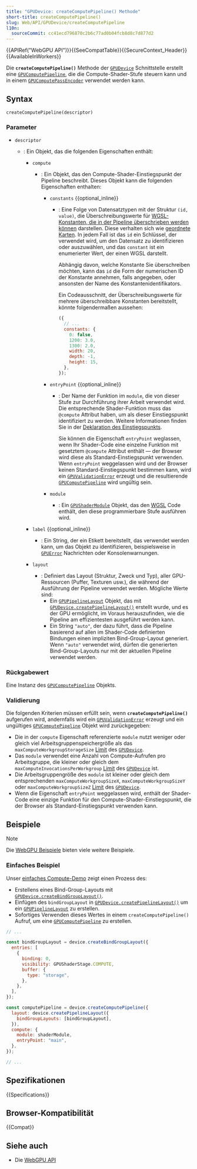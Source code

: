 ```yaml
---
title: "GPUDevice: createComputePipeline() Methode"
short-title: createComputePipeline()
slug: Web/API/GPUDevice/createComputePipeline
l10n:
  sourceCommit: cc41ecd796870c2b6c77ad0b04fcb8d8c7d877d2
---
```


{{APIRef("WebGPU API")}}{{SeeCompatTable}}{{SecureContext_Header}}{{AvailableInWorkers}}

Die **`createComputePipeline()`** Methode der [`GPUDevice`](/de/docs/Web/API/GPUDevice) Schnittstelle erstellt eine [`GPUComputePipeline`](/de/docs/Web/API/GPUComputePipeline), die die Compute-Shader-Stufe steuern kann und in einem [`GPUComputePassEncoder`](/de/docs/Web/API/GPUComputePassEncoder) verwendet werden kann.

## Syntax

```js-nolint
createComputePipeline(descriptor)
```

### Parameter

- `descriptor`

  - : Ein Objekt, das die folgenden Eigenschaften enthält:

    - `compute`

      - : Ein Objekt, das den Compute-Shader-Einstiegspunkt der Pipeline beschreibt. Dieses Objekt kann die folgenden Eigenschaften enthalten:

        - `constants` {{optional_inline}}

          - : Eine Folge von Datensatztypen mit der Struktur `(id, value)`, die Überschreibungswerte für [WGSL-Konstanten, die in der Pipeline überschrieben werden können](https://gpuweb.github.io/gpuweb/#typedefdef-gpupipelineconstantvalue) darstellen. Diese verhalten sich wie [geordnete Karten](/de/docs/Web/JavaScript/Reference/Global_Objects/Map). In jedem Fall ist das `id` ein Schlüssel, der verwendet wird, um den Datensatz zu identifizieren oder auszuwählen, und das `constant` ist ein enumerierter Wert, der einen WGSL darstellt.

            Abhängig davon, welche Konstante Sie überschreiben möchten, kann das `id` die Form der numerischen ID der Konstante annehmen, falls angegeben, oder ansonsten der Name des Konstantenidentifikators.

            Ein Codeausschnitt, der Überschreibungswerte für mehrere überschreibbare Konstanten bereitstellt, könnte folgendermaßen aussehen:

            ```js
            ({
              // ...
              constants: {
                0: false,
                1200: 3.0,
                1300: 2.0,
                width: 20,
                depth: -1,
                height: 15,
              },
            });
            ```

        - `entryPoint` {{optional_inline}}

          - : Der Name der Funktion im `module`, die von dieser Stufe zur Durchführung ihrer Arbeit verwendet wird. Die entsprechende Shader-Funktion muss das `@compute` Attribut haben, um als dieser Einstiegspunkt identifiziert zu werden. Weitere Informationen finden Sie in der [Deklaration des Einstiegspunkts](https://gpuweb.github.io/gpuweb/wgsl/#entry-point-decl).

            Sie können die Eigenschaft `entryPoint` weglassen, wenn Ihr Shader-Code eine einzelne Funktion mit gesetztem `@compute` Attribut enthält — der Browser wird diese als Standard-Einstiegspunkt verwenden. Wenn `entryPoint` weggelassen wird und der Browser keinen Standard-Einstiegspunkt bestimmen kann, wird ein [`GPUValidationError`](/de/docs/Web/API/GPUValidationError) erzeugt und die resultierende [`GPUComputePipeline`](/de/docs/Web/API/GPUComputePipeline) wird ungültig sein.

        - `module`
          - : Ein [`GPUShaderModule`](/de/docs/Web/API/GPUShaderModule) Objekt, das den [WGSL](https://gpuweb.github.io/gpuweb/wgsl/) Code enthält, den diese programmierbare Stufe ausführen wird.

    - `label` {{optional_inline}}
      - : Ein String, der ein Etikett bereitstellt, das verwendet werden kann, um das Objekt zu identifizieren, beispielsweise in [`GPUError`](/de/docs/Web/API/GPUError) Nachrichten oder Konsolenwarnungen.
    - `layout`
      - : Definiert das Layout (Struktur, Zweck und Typ), aller GPU-Ressourcen (Puffer, Texturen usw.), die während der Ausführung der Pipeline verwendet werden. Mögliche Werte sind:
        - Ein [`GPUPipelineLayout`](/de/docs/Web/API/GPUPipelineLayout) Objekt, das mit [`GPUDevice.createPipelineLayout()`](/de/docs/Web/API/GPUDevice/createPipelineLayout) erstellt wurde, und es der GPU ermöglicht, im Voraus herauszufinden, wie die Pipeline am effizientesten ausgeführt werden kann.
        - Ein String `"auto"`, der dazu führt, dass die Pipeline basierend auf allen im Shader-Code definierten Bindungen einen impliziten Bind-Group-Layout generiert. Wenn `"auto"` verwendet wird, dürfen die generierten Bind-Group-Layouts nur mit der aktuellen Pipeline verwendet werden.

### Rückgabewert

Eine Instanz des [`GPUComputePipeline`](/de/docs/Web/API/GPUComputePipeline) Objekts.

### Validierung

Die folgenden Kriterien müssen erfüllt sein, wenn **`createComputePipeline()`** aufgerufen wird, andernfalls wird ein [`GPUValidationError`](/de/docs/Web/API/GPUValidationError) erzeugt und ein ungültiges [`GPUComputePipeline`](/de/docs/Web/API/GPUComputePipeline) Objekt wird zurückgegeben:

- Die in der `compute` Eigenschaft referenzierte `module` nutzt weniger oder gleich viel Arbeitsgruppenspeichergröße als das `maxComputeWorkgroupStorageSize` [Limit](/de/docs/Web/API/GPUSupportedLimits) des [`GPUDevice`](/de/docs/Web/API/GPUDevice).
- Das `module` verwendet eine Anzahl von Compute-Aufrufen pro Arbeitsgruppe, die kleiner oder gleich dem `maxComputeInvocationsPerWorkgroup` [Limit](/de/docs/Web/API/GPUSupportedLimits) des [`GPUDevice`](/de/docs/Web/API/GPUDevice) ist.
- Die Arbeitsgruppengröße des `module` ist kleiner oder gleich dem entsprechenden `maxComputeWorkgroupSizeX`, `maxComputeWorkgroupSizeY` oder `maxComputeWorkgroupSizeZ` [Limit](/de/docs/Web/API/GPUSupportedLimits) des [`GPUDevice`](/de/docs/Web/API/GPUDevice).
- Wenn die Eigenschaft `entryPoint` weggelassen wird, enthält der Shader-Code eine einzige Funktion für den Compute-Shader-Einstiegspunkt, die der Browser als Standard-Einstiegspunkt verwenden kann.

## Beispiele

> [!NOTE]
> Die [WebGPU Beispiele](https://webgpu.github.io/webgpu-samples/) bieten viele weitere Beispiele.

### Einfaches Beispiel

Unser [einfaches Compute-Demo](https://mdn.github.io/dom-examples/webgpu-compute-demo/) zeigt einen Prozess des:

- Erstellens eines Bind-Group-Layouts mit [`GPUDevice.createBindGroupLayout()`](/de/docs/Web/API/GPUDevice/createBindGroupLayout).
- Einfügen des `bindGroupLayout` in [`GPUDevice.createPipelineLayout()`](/de/docs/Web/API/GPUDevice/createPipelineLayout) um ein [`GPUPipelineLayout`](/de/docs/Web/API/GPUPipelineLayout) zu erstellen.
- Sofortiges Verwenden dieses Wertes in einem `createComputePipeline()` Aufruf, um eine [`GPUComputePipeline`](/de/docs/Web/API/GPUComputePipeline) zu erstellen.

```js
// ...

const bindGroupLayout = device.createBindGroupLayout({
  entries: [
    {
      binding: 0,
      visibility: GPUShaderStage.COMPUTE,
      buffer: {
        type: "storage",
      },
    },
  ],
});

const computePipeline = device.createComputePipeline({
  layout: device.createPipelineLayout({
    bindGroupLayouts: [bindGroupLayout],
  }),
  compute: {
    module: shaderModule,
    entryPoint: "main",
  },
});

// ...
```

## Spezifikationen

{{Specifications}}

## Browser-Kompatibilität

{{Compat}}

## Siehe auch

- Die [WebGPU API](/de/docs/Web/API/WebGPU_API)
